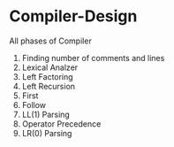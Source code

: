 # Compiler-Design
All phases of Compiler 
1. Finding number of comments and lines
2. Lexical Analzer
3. Left Factoring
4. Left Recursion
5. First
6. Follow
7. LL(1) Parsing
8. Operator Precedence 
9. LR(0) Parsing 

